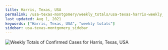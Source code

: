 ```yaml
---
title: Harris, Texas, USA
permalink: /usa-texas-montgomery/weekly_totals/usa-texas-harris-weekly_totals.html
last_updated: Aug 1, 2021
keywords: ["Harris, Texas, USA", "weekly totals"]
sidebar: usa-texas-montgomery_sidebar
---
```


![Weekly Totals of Confirmed Cases for Harris, Texas, USA](/covid_tracker/images/graphs/usa-texas-harris-weekly_totals_graph.png)
